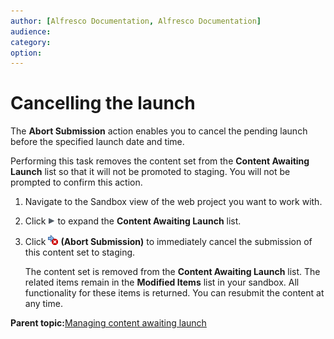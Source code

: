 ```yaml
---
author: [Alfresco Documentation, Alfresco Documentation]
audience: 
category: 
option: 
---
```


# Cancelling the launch

The **Abort Submission** action enables you to cancel the pending launch before the specified launch date and time.

Performing this task removes the content set from the **Content Awaiting Launch** list so that it will not be promoted to staging. You will not be prompted to confirm this action.

1.  Navigate to the Sandbox view of the web project you want to work with.

2.  Click ![Expand](../images/im-expand.png) to expand the **Content Awaiting Launch** list.

3.  Click ![Abort Submit](../images/im-abortsubmit.png) **\(Abort Submission\)** to immediately cancel the submission of this content set to staging.

    The content set is removed from the **Content Awaiting Launch** list. The related items remain in the **Modified Items** list in your sandbox. All functionality for these items is returned. You can resubmit the content at any time.


**Parent topic:**[Managing content awaiting launch](../concepts/cuh-wcm-content-tolaunch.md)

